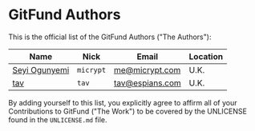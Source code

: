 GitFund Authors
===============

This is the official list of the GitFund Authors ("The Authors"):

<!-- Please keep this listing ordered by "Nick", thanks! -->

| Name                       | Nick               | Email                    | Location       |
| -------------------------- | ------------------ | ------------------------ | -------------- |
| [Seyi Ogunyemi]            | `micrypt`          | me@micrypt.com           | U.K.           |
| [tav]                      | `tav`              | tav@espians.com          | U.K.           |

By adding yourself to this list, you explicitly agree to affirm all of your
Contributions to GitFund ("The Work") to be covered by the UNLICENSE found in
the `UNLICENSE.md` file.

<!-- Please keep these links in the same order as above, thanks! -->

[Seyi Ogunyemi]: https://github.com/micrypt
[tav]: https://github.com/tav
